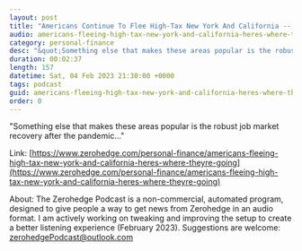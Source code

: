 ```yaml
---
layout: post
title: "Americans Continue To Flee High-Tax New York And California -- Here's Where They're Going"
audio: americans-fleeing-high-tax-new-york-and-california-heres-where-theyre-going-6
category: personal-finance
desc: "&quot;Something else that makes these areas popular is the robust job market recovery after the pandemic...&quot;"
duration: 00:02:37
length: 157
datetime: Sat, 04 Feb 2023 21:30:00 +0000
tags: podcast
guid: americans-fleeing-high-tax-new-york-and-california-heres-where-theyre-going-0
order: 0
---
```

&quot;Something else that makes these areas popular is the robust job market recovery after the pandemic...&quot;

Link: [https://www.zerohedge.com/personal-finance/americans-fleeing-high-tax-new-york-and-california-heres-where-theyre-going](https://www.zerohedge.com/personal-finance/americans-fleeing-high-tax-new-york-and-california-heres-where-theyre-going)

About: The Zerohedge Podcast is a non-commercial, automated program, designed to give people a way to get news from Zerohedge in an audio format.  I am actively working on tweaking and improving the setup to create a better listening experience (February 2023).  Suggestions are welcome: [zerohedgePodcast@outlook.com](mailto:zerohedgePodcast@outlook.com)